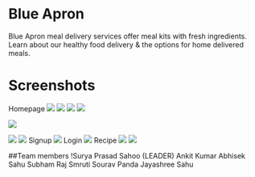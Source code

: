 # Blue Apron
Blue Apron meal delivery services offer meal kits with fresh ingredients. Learn about our healthy food delivery & the options for home delivered meals.
# Screenshots
Homepage
![](https://github.com/smrutisourav7/gitone/assets/138769321/2a134d60-0244-4222-bdb6-c9b3a56915e2)
![](https://github.com/smrutisourav7/tutorial/assets/138769321/9eb2645d-47f6-4a53-938c-8d67db5dd165)
![](https://github.com/smrutisourav7/tutorial/assets/138769321/bd4fffcf-b4e9-4cca-8b62-2ea398c894e2)
![](https://github.com/smrutisourav7/tutorial/assets/138769321/a713cd67-a19e-4191-8866-95948394ba07)

![](https://github.com/smrutisourav7/tutorial/assets/138769321/9e3df822-1cf3-4f17-bb78-31cabcb5ab93)

![](https://github.com/smrutisourav7/tutorial/assets/138769321/81bbdd21-84ba-46e0-bc9d-18999a1592c2)
![](https://github.com/smrutisourav7/tutorial/assets/138769321/029511fb-dd4d-4434-978a-93db72fa80c6)
Signup
![](https://github.com/smrutisourav7/tutorial/assets/138769321/b9b06250-c94e-4776-b011-024d27d4a362)
Login
![](https://github.com/smrutisourav7/tutorial/assets/138769321/a96b48a6-5a07-47fb-81c6-f139f39fd43c)
Recipe
![](https://github.com/smrutisourav7/tutorial/assets/138769321/7846954a-b3ac-418f-90c1-f5ac1e58c38e)
![](https://github.com/smrutisourav7/tutorial/assets/138769321/9c4a72ef-3198-4431-85a3-5de546cc9ab0)

##Team members
!Surya Prasad Sahoo (LEADER)
Ankit Kumar
Abhisek Sahu
Subham Raj
Smruti Sourav Panda
Jayashree Sahu
